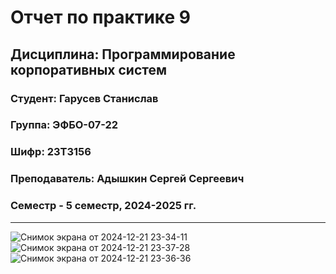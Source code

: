 # Отчет по практике 9
## Дисциплина: Программирование корпоративных систем
### Студент: Гарусев Станислав
### Группа: ЭФБО-07-22
### Шифр: 23Т3156
### Преподаватель: Адышкин Сергей Сергеевич
### Семестр - 5 семестр, 2024-2025 гг.
_____
![Снимок экрана от 2024-12-21 23-34-11](https://github.com/user-attachments/assets/eb5d79ca-1975-4669-b47b-24da5bbd690e)
![Снимок экрана от 2024-12-21 23-37-28](https://github.com/user-attachments/assets/820b8129-d774-4423-a9e6-81a5835bafbc)
![Снимок экрана от 2024-12-21 23-36-36](https://github.com/user-attachments/assets/73157bfd-c09d-4944-9afb-cbc67f969987)
